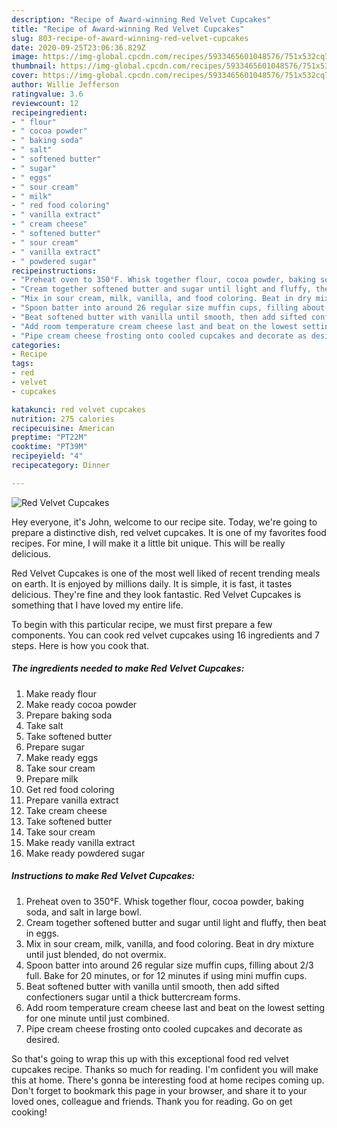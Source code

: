 ```yaml
---
description: "Recipe of Award-winning Red Velvet Cupcakes"
title: "Recipe of Award-winning Red Velvet Cupcakes"
slug: 803-recipe-of-award-winning-red-velvet-cupcakes
date: 2020-09-25T23:06:36.829Z
image: https://img-global.cpcdn.com/recipes/5933465601048576/751x532cq70/red-velvet-cupcakes-recipe-main-photo.jpg
thumbnail: https://img-global.cpcdn.com/recipes/5933465601048576/751x532cq70/red-velvet-cupcakes-recipe-main-photo.jpg
cover: https://img-global.cpcdn.com/recipes/5933465601048576/751x532cq70/red-velvet-cupcakes-recipe-main-photo.jpg
author: Willie Jefferson
ratingvalue: 3.6
reviewcount: 12
recipeingredient:
- " flour"
- " cocoa powder"
- " baking soda"
- " salt"
- " softened butter"
- " sugar"
- " eggs"
- " sour cream"
- " milk"
- " red food coloring"
- " vanilla extract"
- " cream cheese"
- " softened butter"
- " sour cream"
- " vanilla extract"
- " powdered sugar"
recipeinstructions:
- "Preheat oven to 350°F. Whisk together flour, cocoa powder, baking soda, and salt in large bowl."
- "Cream together softened butter and sugar until light and fluffy, then beat in eggs."
- "Mix in sour cream, milk, vanilla, and food coloring. Beat in dry mixture until just blended, do not overmix."
- "Spoon batter into around 26 regular size muffin cups, filling about 2/3 full. Bake for 20 minutes, or for 12 minutes if using mini muffin cups."
- "Beat softened butter with vanilla until smooth, then add sifted confectioners sugar until a thick buttercream forms."
- "Add room temperature cream cheese last and beat on the lowest setting for one minute until just combined."
- "Pipe cream cheese frosting onto cooled cupcakes and decorate as desired."
categories:
- Recipe
tags:
- red
- velvet
- cupcakes

katakunci: red velvet cupcakes 
nutrition: 275 calories
recipecuisine: American
preptime: "PT22M"
cooktime: "PT39M"
recipeyield: "4"
recipecategory: Dinner

---
```



![Red Velvet Cupcakes](https://img-global.cpcdn.com/recipes/5933465601048576/751x532cq70/red-velvet-cupcakes-recipe-main-photo.jpg)

Hey everyone, it's John, welcome to our recipe site. Today, we're going to prepare a distinctive dish, red velvet cupcakes. It is one of my favorites food recipes. For mine, I will make it a little bit unique. This will be really delicious.

Red Velvet Cupcakes is one of the most well liked of recent trending meals on earth. It is enjoyed by millions daily. It is simple, it is fast, it tastes delicious. They're fine and they look fantastic. Red Velvet Cupcakes is something that I have loved my entire life.




To begin with this particular recipe, we must first prepare a few components. You can cook red velvet cupcakes using 16 ingredients and 7 steps. Here is how you cook that.

<!--inarticleads1-->

##### The ingredients needed to make Red Velvet Cupcakes:

1. Make ready  flour
1. Make ready  cocoa powder
1. Prepare  baking soda
1. Take  salt
1. Take  softened butter
1. Prepare  sugar
1. Make ready  eggs
1. Take  sour cream
1. Prepare  milk
1. Get  red food coloring
1. Prepare  vanilla extract
1. Take  cream cheese
1. Take  softened butter
1. Take  sour cream
1. Make ready  vanilla extract
1. Make ready  powdered sugar




<!--inarticleads2-->

##### Instructions to make Red Velvet Cupcakes:

1. Preheat oven to 350°F. Whisk together flour, cocoa powder, baking soda, and salt in large bowl.
1. Cream together softened butter and sugar until light and fluffy, then beat in eggs.
1. Mix in sour cream, milk, vanilla, and food coloring. Beat in dry mixture until just blended, do not overmix.
1. Spoon batter into around 26 regular size muffin cups, filling about 2/3 full. Bake for 20 minutes, or for 12 minutes if using mini muffin cups.
1. Beat softened butter with vanilla until smooth, then add sifted confectioners sugar until a thick buttercream forms.
1. Add room temperature cream cheese last and beat on the lowest setting for one minute until just combined.
1. Pipe cream cheese frosting onto cooled cupcakes and decorate as desired.




So that's going to wrap this up with this exceptional food red velvet cupcakes recipe. Thanks so much for reading. I'm confident you will make this at home. There's gonna be interesting food at home recipes coming up. Don't forget to bookmark this page in your browser, and share it to your loved ones, colleague and friends. Thank you for reading. Go on get cooking!
